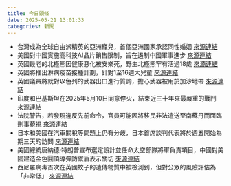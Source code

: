 ```yaml
---
title: 今日頭條
date: 2025-05-21 13:01:33
categories: 新聞            
---
```

- 台灣成為全球自由派精英的亞洲寵兒，首個亞洲國家承認同性婚姻 [來源連結](https://asiatimes.com/2025/05/asia-without-america-part-3-liberal-taiwan-in-a-realist-world/)
- 美國對中國實施高科技AI晶片銷售限制，旨在遏制中國軍事進步 [來源連結](https://www.theguardian.com/technology/2025/may/21/us-chip-export-controls-a-failure-spur-chinese-development-nvidia-boss-says)
- 英國最老的北極熊因健康惡化被安樂死，野生北極熊罕有活過18歲 [來源連結](https://www.theguardian.com/world/2025/may/21/uk-oldest-polar-bear-put-down-deterioration-health)
- 英國將推出淋病疫苗接種計劃，針對1至16週大兒童 [來源連結](https://www.theguardian.com/society/2025/may/21/world-first-gonorrhoea-vaccine-rollout-england)
- 英國議員將就對以色列的武器出口進行質詢，擔心武器被用於加沙地帶 [來源連結](https://www.theguardian.com/world/2025/may/21/uk-mps-to-grill-ministers-over-arms-exports-to-israel)
- 印度和巴基斯坦在2025年5月10日同意停火，結束近三十年來最嚴重的戰鬥 [來源連結](https://www.thehindu.com/news/international/pakistan-china-agree-to-deepen-trade-maintain-close-communication/article69600544.ece)
- 法院警告，若發現違反先前命令，官員可能因將移民非法遣送至南蘇丹而面臨刑事藐視 [來源連結](https://www.japantimes.co.jp/news/2025/05/21/world/politics/deportation-south-sudan-court-us/)
- 日本和美國在汽車關稅等問題上仍有分歧，日本首席談判代表將於週五開始為期三天的訪問 [來源連結](https://www.japantimes.co.jp/business/2025/05/21/economy/japan-us-third-round-trade-talks/)
- 美國總統唐納德·特朗普宣布選定設計並任命太空部隊將軍負責項目，中國對美國建造金色圓頂導彈防禦盾表示關切 [來源連結](https://www.theguardian.com/us-news/live/2025/may/21/donald-trump-jr-golden-dome-immigration-us-politics-live)
- 西尼羅病毒首次在英國蚊子的遺傳物質中被檢測到，但對公眾的風險評估為「非常低」 [來源連結](https://www.theguardian.com/science/2025/may/21/west-nile-virus-detected-in-uk-mosquitoes-for-first-time)




